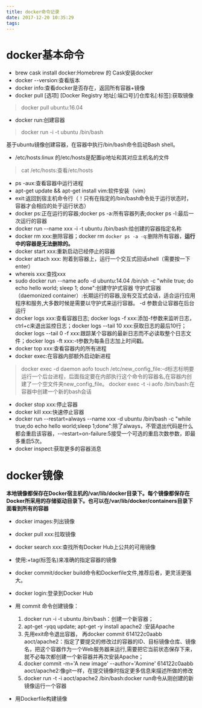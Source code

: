 ```yaml
---
title: docker命令记录
date: 2017-12-20 10:35:29
tags:
---
```

# docker基本命令
* brew cask install docker:Homebrew 的 Cask安装docker
* docker --version:查看版本
* docker info:查看docker是否存在，返回所有容器+镜像
* docker pull [选项] [Docker Registry 地址[:端口号]/]仓库名[:标签]:获取镜像
> docker pull ubuntu:16.04

* docker run:创建容器
> docker run -i -t ubuntu /bin/bash

基于ubuntu镜像创建容器，在容器中执行/bin/bash命令启动Bash shell。

* /etc/hosts:linux 的/etc/hosts是配置ip地址和其对应主机名的文件
> cat /etc/hosts:查看/etc/hosts

* ps -aux:查看容器中运行进程
* apt-get update && apt-get install vim:软件安装（vim）
* exit:返回到宿主机命令行（！只有在指定的/bin/bash命令处于运行状态时，容器才会相应的处于运行状态）
* docker ps:正在运行的容器;docker ps -a:所有容器列表;docker ps -l:最后一次运行的容器
* docker run --name xxx -i -t ubuntu /bin/bash:给创建的容器指定名称
* docker rm xxx:删除容器；docker rm `docker ps -a -q`:删除所有容器，<b>运行中的容器是无法删除的。</b>
* docker start xxx:重新启动已经停止的容器
* docker attach xxx: 附着到容器上，运行一个交互式回话shell（需要按一下enter）
* whereis xxx:查找xxx
* sudo docker run --name aofo -d ubuntu:14.04 /bin/sh -c "while true; do echo hello world; sleep 1; done":创建守护式容器
守护式容器（daemonized container）:长期运行的容器,没有交互式会话，适合运行应用程序和服务,大多数时候是需要以守护式来运行容器。 -d 参数会让容器在后台运行
* docker logs xxx:查看容器日志; docker logs -f xxx:添加-f参数来监听日志，ctrl+c来退出监控日志；docker logs --tail 10 xxx:获取日志的最后10行；docker logs --tail 0 -f xxx:跟踪某个容器的最新日志而不必读取整个日志文件；docker logs -ft xxx:-t参数为每条日志加上时间戳。
* docker top xxx:查看容器内的所有进程
* docker exec:在容器内部额外启动新进程
> docker exec -d daemon aofo touch /etc/new_config_file:-d标志标明要运行一个后台进程，后面指定要在内部执行这个命令的容器名,在容器内创建了一个空文件夹new_config_file。
> docker exec -t -i aofo /bin/bash:在容器中创建一个新的bash会话

* docker stop xxx:停止容器
* docker kill xxx:快速停止容器
* docker run --restart=always --name xxx -d ubuntu /bin/bash -c "while true;do echo hello world;sleep 1;done":除了always，不管退出代码是什么都会重启该容器，--restart=on-failure:5接受一个可选的重启次数参数，即最多重启5次。
* docker inspect:获取更多的容器消息

# docker镜像
<b>本地镜像都保存在Docker宿主机的/var/lib/docker目录下。每个镜像都保存在Docker所采用的存储驱动目录下。也可以在/var/lib/docker/containers目录下面看到所有的容器</b>
* docker images:列出镜像
* docker pull xxx:拉取镜像
* docker search xxx:查找所有Docker Hub上公共的可用镜像
* 使用:+tag(标签名)来准确的指定容器的镜像
* docker commit/docker build命令和Dockerfile文件,推荐后者，更灵活更强大。
* docker login:登录到Docker Hub
* 用 commit 命令创建镜像：
    1. docker run -i -t ubuntu /bin/bash：创建一个新容器；
    2. apt-get -yqq update;    apt-get -y install apache2  :安装Apache
    3. 先用exit命令退出容器， 再docker commit 614122c0aabb aoct/apache2：指定了要提交的修改过的容器的ID、目标镜像仓库、镜像名，把这个容器作为一个Web服务器来运行,需要把它当前状态保存下来，就不必每次都创建一个新容器并再次安装Apache；
    4. docker commit -m='A new image' --author='Aomine' 614122c0aabb aoct/apache2:像git一样，在提交镜像时指定更多信息来描述所做的修改
    5. docker run -t -i aoct/apache2 /bin/bash:docker run命令从刚创建的新镜像运行一个容器

* 用Dockerfile构建镜像





